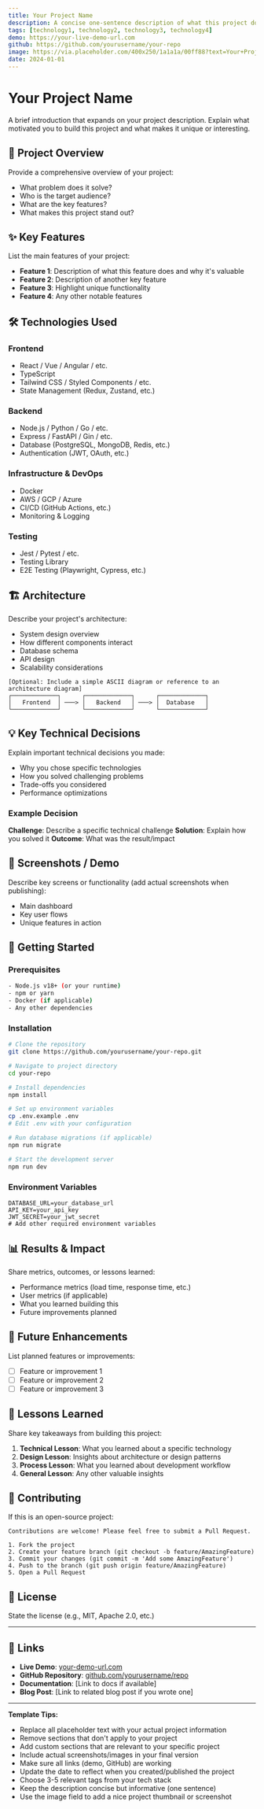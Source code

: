 ```yaml
---
title: Your Project Name
description: A concise one-sentence description of what this project does and the problem it solves.
tags: [technology1, technology2, technology3, technology4]
demo: https://your-live-demo-url.com
github: https://github.com/yourusername/your-repo
image: https://via.placeholder.com/400x250/1a1a1a/00ff88?text=Your+Project
date: 2024-01-01
---
```


# Your Project Name

A brief introduction that expands on your project description. Explain what motivated you to build this project and what makes it unique or interesting.

## 🎯 Project Overview

Provide a comprehensive overview of your project:
- What problem does it solve?
- Who is the target audience?
- What are the key features?
- What makes this project stand out?

## ✨ Key Features

List the main features of your project:
- **Feature 1**: Description of what this feature does and why it's valuable
- **Feature 2**: Description of another key feature
- **Feature 3**: Highlight unique functionality
- **Feature 4**: Any other notable features

## 🛠️ Technologies Used

### Frontend
- React / Vue / Angular / etc.
- TypeScript
- Tailwind CSS / Styled Components / etc.
- State Management (Redux, Zustand, etc.)

### Backend
- Node.js / Python / Go / etc.
- Express / FastAPI / Gin / etc.
- Database (PostgreSQL, MongoDB, Redis, etc.)
- Authentication (JWT, OAuth, etc.)

### Infrastructure & DevOps
- Docker
- AWS / GCP / Azure
- CI/CD (GitHub Actions, etc.)
- Monitoring & Logging

### Testing
- Jest / Pytest / etc.
- Testing Library
- E2E Testing (Playwright, Cypress, etc.)

## 🏗️ Architecture

Describe your project's architecture:
- System design overview
- How different components interact
- Database schema
- API design
- Scalability considerations

```
[Optional: Include a simple ASCII diagram or reference to an architecture diagram]
┌─────────────┐      ┌─────────────┐      ┌─────────────┐
│   Frontend  │ ───> │   Backend   │ ───> │  Database   │
└─────────────┘      └─────────────┘      └─────────────┘
```

## 💡 Key Technical Decisions

Explain important technical decisions you made:
- Why you chose specific technologies
- How you solved challenging problems
- Trade-offs you considered
- Performance optimizations

### Example Decision
**Challenge**: Describe a specific technical challenge
**Solution**: Explain how you solved it
**Outcome**: What was the result/impact

## 📸 Screenshots / Demo

Describe key screens or functionality (add actual screenshots when publishing):
- Main dashboard
- Key user flows
- Unique features in action

## 🚀 Getting Started

### Prerequisites
```bash
- Node.js v18+ (or your runtime)
- npm or yarn
- Docker (if applicable)
- Any other dependencies
```

### Installation
```bash
# Clone the repository
git clone https://github.com/yourusername/your-repo.git

# Navigate to project directory
cd your-repo

# Install dependencies
npm install

# Set up environment variables
cp .env.example .env
# Edit .env with your configuration

# Run database migrations (if applicable)
npm run migrate

# Start the development server
npm run dev
```

### Environment Variables
```
DATABASE_URL=your_database_url
API_KEY=your_api_key
JWT_SECRET=your_jwt_secret
# Add other required environment variables
```

## 📊 Results & Impact

Share metrics, outcomes, or lessons learned:
- Performance metrics (load time, response time, etc.)
- User metrics (if applicable)
- What you learned building this
- Future improvements planned

## 🔮 Future Enhancements

List planned features or improvements:
- [ ] Feature or improvement 1
- [ ] Feature or improvement 2
- [ ] Feature or improvement 3

## 📝 Lessons Learned

Share key takeaways from building this project:
1. **Technical Lesson**: What you learned about a specific technology
2. **Design Lesson**: Insights about architecture or design patterns
3. **Process Lesson**: What you learned about development workflow
4. **General Lesson**: Any other valuable insights

## 🤝 Contributing

If this is an open-source project:
```
Contributions are welcome! Please feel free to submit a Pull Request.

1. Fork the project
2. Create your feature branch (git checkout -b feature/AmazingFeature)
3. Commit your changes (git commit -m 'Add some AmazingFeature')
4. Push to the branch (git push origin feature/AmazingFeature)
5. Open a Pull Request
```

## 📄 License

State the license (e.g., MIT, Apache 2.0, etc.)

---

## 🔗 Links

- **Live Demo**: [your-demo-url.com](https://your-demo-url.com)
- **GitHub Repository**: [github.com/yourusername/repo](https://github.com/yourusername/repo)
- **Documentation**: [Link to docs if available]
- **Blog Post**: [Link to related blog post if you wrote one]

---

**Template Tips:**
- Replace all placeholder text with your actual project information
- Remove sections that don't apply to your project
- Add custom sections that are relevant to your specific project
- Include actual screenshots/images in your final version
- Make sure all links (demo, GitHub) are working
- Update the date to reflect when you created/published the project
- Choose 3-5 relevant tags from your tech stack
- Keep the description concise but informative (one sentence)
- Use the image field to add a nice project thumbnail or screenshot
